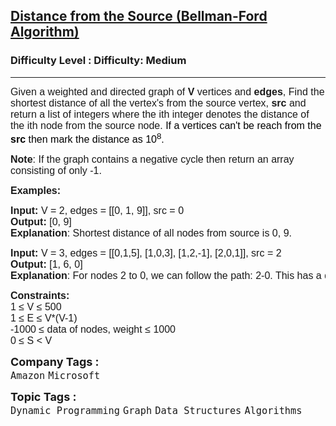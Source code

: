 <h2><a href="https://www.geeksforgeeks.org/problems/distance-from-the-source-bellman-ford-algorithm/1?page=1&difficulty=Medium&status=unsolved&sortBy=submissions">Distance from the Source (Bellman-Ford Algorithm)</a></h2><h3>Difficulty Level : Difficulty: Medium</h3><hr><div class="problems_problem_content__Xm_eO"><p><span style="font-size: 12pt; font-family: arial, helvetica, sans-serif;">Given a weighted and directed graph of <strong>V</strong>&nbsp;vertices and <strong>edges</strong>, Find the shortest distance of all the vertex's from the source vertex, <strong>src</strong> and </span><span style="font-family: arial, helvetica, sans-serif; font-size: 12pt;">return a list of integers where the ith integer denotes the distance of the ith node from the source node. </span><span style="font-size: 12pt; font-family: arial, helvetica, sans-serif;"><span style="background-color: #ffffff;"><span style="color: rgba(0, 0, 0, 0.87);"><span style="color: #000000;">If a vertices can't be reach from the <strong>src</strong> then mark the distance as 10<sup>8</sup>.</span></span></span></span></p>
<p><span style="font-size: 12pt; font-family: arial, helvetica, sans-serif;"><strong>Note</strong>: If the graph contains a negative cycle then return an array consisting of only -1.</span></p>
<p><span style="font-size: 12pt; font-family: arial, helvetica, sans-serif;"><strong>Examples:</strong></span></p>
<pre><span style="font-size: 12pt; font-family: arial, helvetica, sans-serif;"><strong>Input: </strong>V = 2, edges<span style="font-size: 12pt;"> </span><span style="font-size: 12pt;">= [[0, 1, 9]], src</span><span style="font-size: 12pt;"> </span><span style="font-size: 12pt;">= 0</span>
<img src="https://media.geeksforgeeks.org/img-practice/PROD/addEditProblem/706218/Web/Other/c8d8b64c-f87e-4b44-ad81-5069e9698985_1685087173.png" alt="">
<strong>Output:</strong> [0, 9]
<strong>Explanation</strong>: Shortest distance of all nodes from source is 0, 9.
</span></pre>
<pre><span style="font-size: 12pt; font-family: arial, helvetica, sans-serif;"><strong>Input: </strong>V = 3, edges<span style="font-size: 12pt;"> = [[0,1,5], [1,0,3], [1,2,-1], [2,0,1]], src</span><span style="font-size: 12pt;"> </span><span style="font-size: 12pt;">= 2</span>
<img src="https://media.geeksforgeeks.org/img-practice/PROD/addEditProblem/706218/Web/Other/46db67e8-b4da-46d6-a9ab-604249bea60a_1685087173.png" alt="">
<strong>Output: </strong>[1, 6, 0]
<strong>Explanation</strong>: For nodes 2 to 0, we can follow the path: 2-0. This has a distance of 1. For nodes 2 to 1, we cam follow the path: 2-0-1, which has a distance of 1+5 = 6,
</span></pre>
<p><span style="font-size: 12pt; font-family: arial, helvetica, sans-serif;"><strong>Constraints:</strong><br>1 ≤ V ≤ 500<br>1 ≤ E ≤ V*(V-1)<br>-1000 ≤ data of nodes, weight ≤ 1000<br>0 ≤ S &lt; V</span></p></div><p><span style=font-size:18px><strong>Company Tags : </strong><br><code>Amazon</code>&nbsp;<code>Microsoft</code>&nbsp;<br><p><span style=font-size:18px><strong>Topic Tags : </strong><br><code>Dynamic Programming</code>&nbsp;<code>Graph</code>&nbsp;<code>Data Structures</code>&nbsp;<code>Algorithms</code>&nbsp;